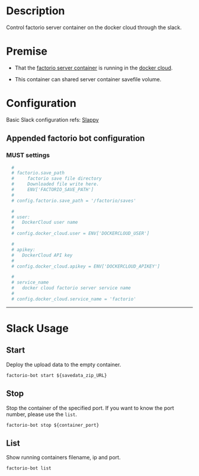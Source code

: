 # Description
Control  factorio server container on the docker cloud through the slack.

# Premise

* That the [factorio server container](https://github.com/sho2010/factorio-docker) is running in the [docker cloud](https://cloud.docker.com).

* This container can shared server container savefile volume.

# Configuration

Basic Slack configuration refs: [Slappy](https://github.com/wakaba260/slappy#configure)

## Appended factorio bot configuration 

### MUST settings

~~~ruby
  #
  # factorio.save_path
  #     factorio save file directory
  #     Downloaded file write here.
  #     ENV['FACTORIO_SAVE_PATH']
  #
  # config.factorio.save_path = '/factorio/saves'

  #
  # user:
  #   DockerCloud user name
  #
  # config.docker_cloud.user = ENV['DOCKERCLOUD_USER']

  #
  # apikey:
  #   DockerCloud API key
  #
  # config.docker_cloud.apikey = ENV['DOCKERCLOUD_APIKEY']

  #
  # service_name
  #   docker cloud factorio server service name
  #
  # config.docker_cloud.service_name = 'factorio'

~~~

- - -

# Slack Usage

## Start
Deploy the upload data to the empty container.


~~~slack
factorio-bot start ${savedata_zip_URL}
~~~


## Stop

Stop the container of the specified port.
If you want to know the port number, please use the `list`.

~~~slack
factorio-bot stop ${container_port}
~~~

## List

Show running containers filename, ip and port.

~~~slack
factorio-bot list
~~~

